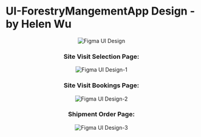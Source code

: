 # UI-ForestryMangementApp Design - by Helen Wu

<div align="center">
  <img src="https://github.com/user-attachments/assets/055b2dc0-d571-4d2a-a735-783cdea618d7" alt="Figma UI Design">
  
  <h3>Site Visit Selection Page:</h3>
  <img src="https://github.com/user-attachments/assets/ee41acf9-f633-47ff-a64b-5b261df1dd59" alt="Figma UI Design-1">
  
  <h3>Site Visit Bookings Page:</h3>
  <img src="https://github.com/user-attachments/assets/639bfd7e-a760-4192-b4e7-93998534cec5" alt="Figma UI Design-2">
  
  <h3>Shipment Order Page:</h3>
  <img src="https://github.com/user-attachments/assets/606c44fe-45e8-42d8-8789-58f38052d0a6" alt="Figma UI Design-3">
</div>
